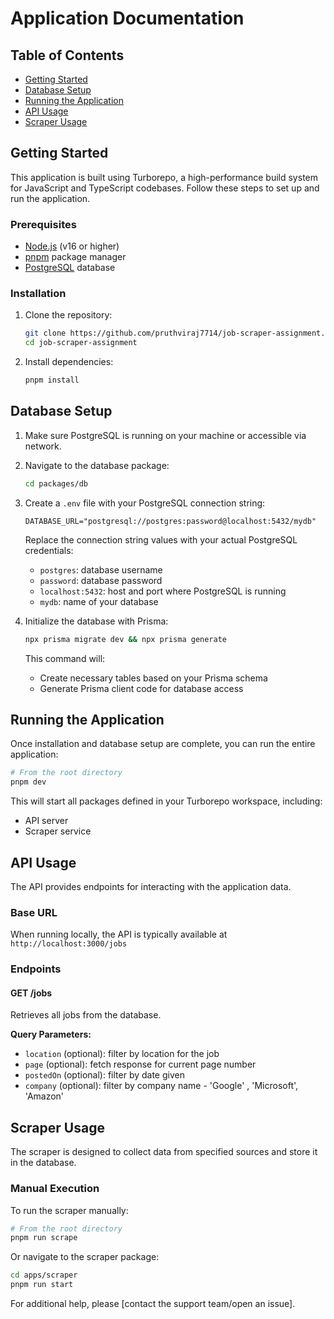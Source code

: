 # Application Documentation

## Table of Contents
- [Getting Started](#getting-started)
- [Database Setup](#database-setup)
- [Running the Application](#running-the-application)
- [API Usage](#api-usage)
- [Scraper Usage](#scraper-usage)

## Getting Started

This application is built using Turborepo, a high-performance build system for JavaScript and TypeScript codebases. Follow these steps to set up and run the application.

### Prerequisites

- [Node.js](https://nodejs.org/) (v16 or higher)
- [pnpm](https://pnpm.io/) package manager
- [PostgreSQL](https://www.postgresql.org/) database

### Installation

1. Clone the repository:
   ```bash
   git clone https://github.com/pruthviraj7714/job-scraper-assignment.git
   cd job-scraper-assignment
   ```

2. Install dependencies:
   ```bash
   pnpm install
   ```

## Database Setup

1. Make sure PostgreSQL is running on your machine or accessible via network.

2. Navigate to the database package:
   ```bash
   cd packages/db
   ```

3. Create a `.env` file with your PostgreSQL connection string:
   ```
   DATABASE_URL="postgresql://postgres:password@localhost:5432/mydb"
   ```
   
   Replace the connection string values with your actual PostgreSQL credentials:
   - `postgres`: database username
   - `password`: database password
   - `localhost:5432`: host and port where PostgreSQL is running
   - `mydb`: name of your database

4. Initialize the database with Prisma:
   ```bash
   npx prisma migrate dev && npx prisma generate
   ```
   
   This command will:
   - Create necessary tables based on your Prisma schema
   - Generate Prisma client code for database access

## Running the Application

Once installation and database setup are complete, you can run the entire application:

```bash
# From the root directory
pnpm dev
```

This will start all packages defined in your Turborepo workspace, including:
- API server
- Scraper service 

## API Usage

The API provides endpoints for interacting with the application data.

### Base URL

When running locally, the API is typically available at `http://localhost:3000/jobs` 

### Endpoints

#### GET /jobs
Retrieves all jobs from the database.

**Query Parameters:**
- `location` (optional): filter by location for the job
- `page` (optional): fetch response for current page number
- `postedOn` (optional): filter by date given
- `company` (optional): filter by company name - 'Google' , 'Microsoft', 'Amazon'

## Scraper Usage

The scraper is designed to collect data from specified sources and store it in the database.

### Manual Execution

To run the scraper manually:

```bash
# From the root directory
pnpm run scrape
```

Or navigate to the scraper package:

```bash
cd apps/scraper
pnpm run start
```


For additional help, please [contact the support team/open an issue].
